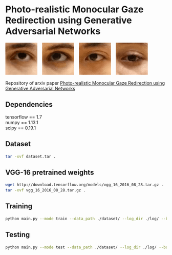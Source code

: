 # Photo-realistic Monocular Gaze Redirection using Generative Adversarial Networks

<img src="https://github.com/HzDmS/gaze_redirection/blob/master/imgs/circle.gif" width="100" height="100" /> &ensp; <img src="https://github.com/HzDmS/gaze_redirection/blob/master/imgs/zed.gif" width="100" height="100" /> &ensp; <img src="https://github.com/HzDmS/gaze_redirection/blob/master/imgs/horizontal.gif" width="100" height="100" /> &ensp; <img src="https://github.com/HzDmS/gaze_redirection/blob/master/imgs/vertical.gif" width="100" height="100" />

Repository of arxiv paper [Photo-realistic Monocular Gaze Redirection using Generative Adversarial Networks](https://arxiv.org/abs/1903.12530)

## Dependencies
 tensorflow == 1.7  
 numpy == 1.13.1  
 scipy == 0.19.1  
 
## Dataset
```Bash
tar -xvf dataset.tar .
```

## VGG-16 pretrained weights
```Bash
wget http://download.tensorflow.org/models/vgg_16_2016_08_28.tar.gz .
tar -xvf vgg_16_2016_08_28.tar.gz .
```

## Training
```Bash
python main.py --mode train --data_path ./dataset/ --log_dir ./log/ --batch_size 32 --vgg_path ./vgg_16.ckpt
```

## Testing
```Bash
python main.py --mode test --data_path ./dataset/ --log_dir ./log/ --batch_size 32
```
